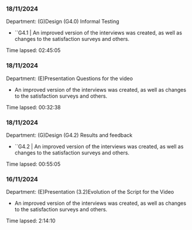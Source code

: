 ### 18/11/2024
Department: (G)Design
(G4.0) Informal Testing 
- ``G4.1 | An improved version of the interviews was created, as well as changes to the satisfaction surveys and others.  

Time lapsed: 02:45:05

### 18/11/2024
Department: (E)Presentation
Questions for the video
- An improved version of the interviews was created, as well as changes to the satisfaction surveys and others.  

Time lapsed: 00:32:38

### 18/11/2024
Department: (G)Design
(G4.2) Results and feedback
- ``G4.2 | An improved version of the interviews was created, as well as changes to the satisfaction surveys and others.  

Time lapsed: 00:55:05

### 16/11/2024
Department: (E)Presentation
(3.2)Evolution of the Script for the Video
- An improved version of the interviews was created, as well as changes to the satisfaction surveys and others. 

Time lapsed: 2:14:10
